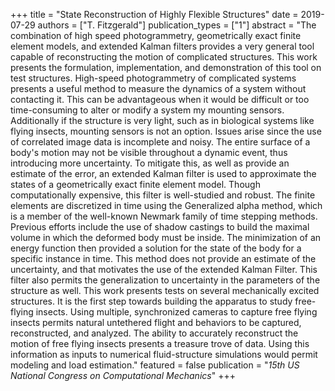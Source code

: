 +++
title = "State Reconstruction of Highly Flexible Structures"
date = 2019-07-29
authors = ["T. Fitzgerald"]
publication_types = ["1"]
abstract = "The combination of high speed photogrammetry, geometrically exact finite element models, and extended Kalman filters provides a very general tool capable of reconstructing the motion of complicated structures. This work presents the formulation, implementation, and demonstration of this tool on test structures. High-speed photogrammetry of complicated systems presents a useful method to measure the dynamics of a system without contacting it. This can be advantageous when it would be difficult or too time-consuming to alter or modify a system my mounting sensors. Additionally if the structure is very light, such as in biological systems like flying insects, mounting sensors is not an option. Issues arise since the use of correlated image data is incomplete and noisy. The entire surface of a body's motion may not be visible throughout a dynamic event, thus introducing more uncertainty. To mitigate this, as well as provide an estimate of the error, an extended Kalman filter is used to approximate the states of a geometrically exact finite element model. Though computationally expensive, this filter is well-studied and robust. The finite elements are discretized in time using the Generalized alpha method, which is a member of the well-known Newmark family of time stepping methods. Previous efforts include the use of shadow castings to build the maximal volume in which the deformed body must be inside. The minimization of an energy function then provided a solution for the state of the body for a specific instance in time. This method does not provide an estimate of the uncertainty, and that motivates the use of the extended Kalman Filter. This filter also permits the generalization to uncertainty in the parameters of the structure as well. This work presents tests on several mechanically excited structures. It is the first step towards building the apparatus to study free-flying insects. Using multiple, synchronized cameras to capture free flying insects permits natural untethered flight and behaviors to be captured, reconstructed, and analyzed. The ability to accurately reconstruct the motion of free flying insects presents a treasure trove of data. Using this information as inputs to numerical fluid-structure simulations would permit modeling and load estimation."
featured = false
publication = "*15th US National Congress on Computational Mechanics*"
+++

